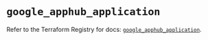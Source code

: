 # `google_apphub_application`

Refer to the Terraform Registry for docs: [`google_apphub_application`](https://registry.terraform.io/providers/hashicorp/google/6.46.0/docs/resources/apphub_application).
